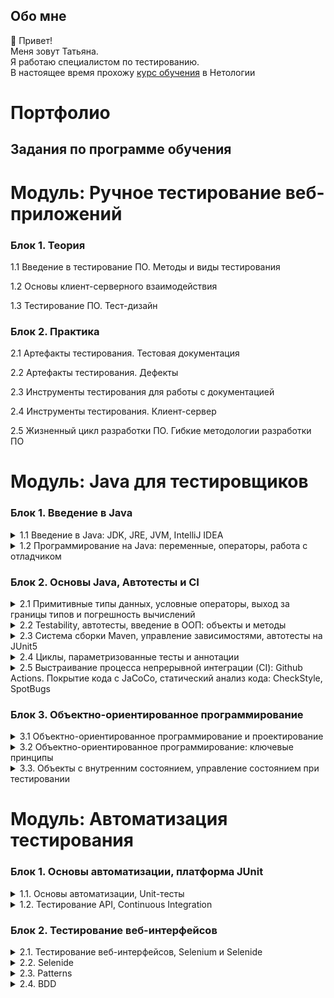 ## Обо мне 
👋 Привет!
<br>Меня зовут Татьяна. 
<br>Я работаю специалистом по тестированию.
<br>В настоящее время прохожу [курс обучения](https://netology.ru/programs/qa-middle) в Нетологии

# Портфолио
## Задания по программе обучения

# Модуль: Ручное тестирование веб-приложений

### Блок 1. Теория

1.1 Введение в тестирование ПО. Методы и виды тестирования

1.2 Основы клиент-серверного взаимодействия

1.3 Тестирование ПО. Тест-дизайн

### Блок 2. Практика

2.1 Артефакты тестирования. Тестовая документация

2.2 Артефакты тестирования. Дефекты

2.3 Инструменты тестирования для работы с документацией

2.4 Инструменты тестирования. Клиент-сервер

2.5 Жизненный цикл разработки ПО. Гибкие методологии разработки ПО


# Модуль: Java для тестировщиков

### Блок 1. Введение в Java

<details>
 <summary>1.1 Введение в Java: JDK, JRE, JVM, IntelliJ IDEA</summary>

  [Задача №1](https://github.com/TatianaRudikova/java_intro)
</details>
<details>
  <summary>1.2 Программирование на Java: переменные, операторы, работа с отладчиком</summary>
    
 [Задача №1](https://github.com/TatianaRudikova/javaqa-homeworks-1_2_programming1)

 [Задача №2](https://github.com/TatianaRudikova/javaqa-homeworks-1_2_programming2)

</details>

### Блок 2. Основы Java, Автотесты и CI

<details>
  <summary>2.1  Примитивные типы данных, условные операторы, выход за границы типов и погрешность вычислений</summary>
    
 [Задача №1](https://github.com/TatianaRudikova/java_primitives_1)

 [Задача №2](https://github.com/TatianaRudikova/java_primitives_2)
</details>
<details>
  <summary>2.2  Testability, автотесты, введение в ООП: объекты и методы</summary>
    
 [Задача №1](https://github.com/TatianaRudikova/java_testability)
  
 [Задача №2](https://github.com/TatianaRudikova/javaqa-homeworks-2_2_methods2)
  
 [Задача №3](https://github.com/TatianaRudikova/javaqa-homeworks-2_2_methods3)
</details>
<details>
<summary>2.3  Система сборки Maven, управление зависимостями, автотесты на JUnit5</summary>
    
[Задача №1](https://github.com/TatianaRudikova/maven)
</details>
<details>
<summary>2.4  Циклы, параметризованные тесты и аннотации</summary>
    
 [Задача №1](https://github.com/TatianaRudikova/cycles)

 [Задача №2](https://github.com/TatianaRudikova/cycles2)
</details>
<details>
<summary>2.5  Выстраивание процесса непрерывной интеграции (CI): Github Actions. Покрытие кода с JaCoCo, статический анализ кода: CheckStyle, SpotBugs</summary>
    
 [Задача №1](https://github.com/TatianaRudikova/CICD)
</details>
 
### Блок 3. Объектно-ориентированное программирование

<details>
  <summary>3.1  Объектно-ориентированное программирование и проектирование</summary>
    
[Задача №1](https://github.com/TatianaRudikova/OOP1/tree/master)
</details>
 <details>
  <summary>3.2  Объектно-ориентированное программирование: ключевые принципы</summary>
    
  [Задача №1](https://github.com/TatianaRudikova/oopPrinciples)
</details>
 <details>
  <summary>3.3. Объекты с внутренним состоянием, управление состоянием при тестировании</summary>
    
  [Задача №1](https://github.com/TatianaRudikova/OOP1/tree/flexible)
</details>


# Модуль: Автоматизация тестирования

### Блок 1. Основы автоматизации, платформа JUnit
 
 <details>
  <summary>1.1. Основы автоматизации, Unit-тесты</summary>
    
[Задача №1](https://github.com/TatianaRudikova/BasicsOfAutomation-basics)
</details>
 <details>
  <summary>1.2. Тестирование API, Continuous Integration</summary>
    
  [Задача №1, Задача №2](https://github.com/TatianaRudikova/BasicsOfAutomation-apiCi)

  [Задача №3](https://github.com/TatianaRudikova/BasicsOfAutomation-apiCi-Postman)
</details>
 
 ### Блок 2. Тестирование веб-интерфейсов
 
 <details>
  <summary>2.1. Тестирование веб-интерфейсов, Selenium и Selenide</summary>
    
[Задача №1](https://github.com/TatianaRudikova/BasicsOfAutomation-web)
</details>
 <details>
  <summary>2.2. Selenide</summary>
    
[Задача №1](https://github.com/TatianaRudikova/BasicsOfAutomation-selenide)
</details>
 <details>
  <summary>2.3. Patterns</summary>
  
  [Задача №1](https://github.com/TatianaRudikova/BasicsOfAutomation-patterns-1)
  
  [Задача №2](https://github.com/TatianaRudikova/BasicsOfAutomation-patterns-2)
</details>
 <details>
 <summary>2.4. BDD</summary>
  
  [Задача №1](https://github.com/TatianaRudikova/BasicsOfAutomation-pageObject)
</details>
 

 
<!--
**TatianaRudikova/TatianaRudikova** is a ✨ _special_ ✨ repository because its `README.md` (this file) appears on your GitHub profile.

Here are some ideas to get you started:

- 🔭 I’m currently working on ...
- 🌱 I’m currently learning ...
- 👯 I’m looking to collaborate on ...
- 🤔 I’m looking for help with ...
- 💬 Ask me about ...
- 📫 How to reach me: ...
- 😄 Pronouns: ...
- ⚡ Fun fact: ...
-->
